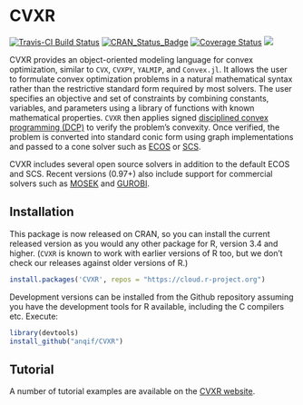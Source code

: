 
<!-- README.md is generated from the source: README.Rmd -->

# CVXR

[![Travis-CI Build
Status](https://travis-ci.org/anqif/CVXR.svg?branch=master)](https://travis-ci.org/anqif/CVXR)
[![CRAN\_Status\_Badge](https://www.r-pkg.org/badges/version/CVXR)](https://cran.r-project.org/package=CVXR)
[![Coverage
Status](https://img.shields.io/codecov/c/github/anqif/CVXR/master.svg)](https://codecov.io/github/anqif/CVXR?branch=master)
[![](https://cranlogs.r-pkg.org/badges/CVXR)](https://cloud.r-project.org/package=CVXR)

CVXR provides an object-oriented modeling language for convex
optimization, similar to `CVX`, `CVXPY`, `YALMIP`, and `Convex.jl`. It
allows the user to formulate convex optimization problems in a natural
mathematical syntax rather than the restrictive standard form required
by most solvers. The user specifies an objective and set of constraints
by combining constants, variables, and parameters using a library of
functions with known mathematical properties. `CVXR` then applies signed
[disciplined convex programming
(DCP)](https://web.stanford.edu/~boyd/papers/pdf/disc_cvx_prog.pdf) to
verify the problem’s convexity. Once verified, the problem is converted
into standard conic form using graph implementations and passed to a
cone solver such as [ECOS](https://github.com/embotech/ecos) or
[SCS](https://github.com/cvxgrp/scs).

CVXR includes several open source solvers in addition to the default
ECOS and SCS. Recent versions (0.97+) also include support for
commercial solvers such as [MOSEK](https://www.mosek.com) and
[GUROBI](https://www.gurobi.com).

## Installation

This package is now released on CRAN, so you can install the current
released version as you would any other package for R, version 3.4 and
higher. (`CVXR` is known to work with earlier versions of R too, but we
don’t check our releases against older versions of R.)

``` r
install.packages('CVXR', repos = "https://cloud.r-project.org")
```

Development versions can be installed from the Github repository
assuming you have the development tools for R available, including the C
compilers etc. Execute:

``` r
library(devtools)
install_github("anqif/CVXR")
```

## Tutorial

A number of tutorial examples are available on the [CVXR
website](https://cvxr.rbind.io).

